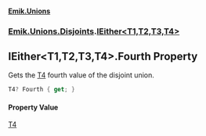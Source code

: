 #### [Emik.Unions](index.md 'index')
### [Emik.Unions.Disjoints](Emik.Unions.Disjoints.md 'Emik.Unions.Disjoints').[IEither&lt;T1,T2,T3,T4&gt;](IEither{T1,T2,T3,T4}.md 'Emik.Unions.Disjoints.IEither<T1,T2,T3,T4>')

## IEither<T1,T2,T3,T4>.Fourth Property

Gets the [T4](IEither{T1,T2,T3,T4}.md#Emik.Unions.Disjoints.IEither_T1,T2,T3,T4_.T4 'Emik.Unions.Disjoints.IEither<T1,T2,T3,T4>.T4') fourth value of the disjoint union.

```csharp
T4? Fourth { get; }
```

#### Property Value
[T4](IEither{T1,T2,T3,T4}.md#Emik.Unions.Disjoints.IEither_T1,T2,T3,T4_.T4 'Emik.Unions.Disjoints.IEither<T1,T2,T3,T4>.T4')